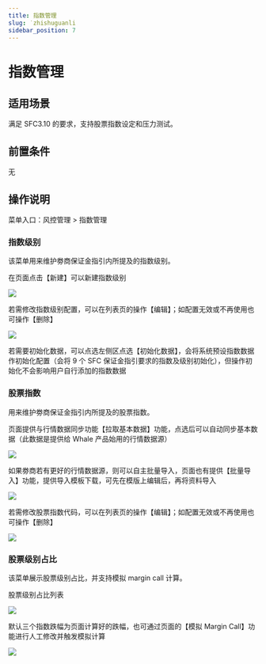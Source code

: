 ```yaml
---
title: 指数管理
slug: ˙zhishuguanli
sidebar_position: 7
---
```



# 指数管理

## 适用场景

满足 SFC3.10 的要求，支持股票指数设定和压力测试。

## 前置条件

无

## 操作说明

菜单入口：风控管理 &gt; 指数管理

### 指数级别

该菜单用来维护劵商保证金指引内所提及的指数级别。

在页面点击【新建】可以新建指数级别

<img src="/assets/XKHwb1SRdowLN3xkoLbcTJA1nXg.png" src-width="3182" src-height="908" align="center"/>

若需修改指数级别配置，可以在列表页的操作【编辑】；如配置无效或不再使用也可操作【删除】

<img src="/assets/W8lWbfODYon7KBxT42HcXzA1nOf.png" src-width="3166" src-height="696" align="center"/>

若需要初始化数据，可以点选左侧区点选【初始化数据】，会将系统预设指数数据作初始化配置（会将 9 个 SFC 保证金指引要求的指数及级别初始化），但操作初始化不会影响用户自行添加的指数数据

### 股票指数

用来维护劵商保证金指引内所提及的股票指数。

页面提供与行情数据同步功能【拉取基本数据】功能，点选后可以自动同步基本数据（此数据是提供给 Whale 产品始用的行情数据源）

<img src="/assets/TLIibirQZorokNxbr6XcrzsTnNd.png" src-width="3192" src-height="890" align="center"/>

如果劵商若有更好的行情数据源，则可以自主批量导入，页面也有提供【批量导入】功能，提供导入模板下载，可先在模版上编辑后，再将资料导入

<img src="/assets/KtjWb9aEDow9loxV5oWcApl7nBh.png" src-width="3196" src-height="866" align="center"/>

若需修改股票指数代码，可以在列表页的操作【编辑】；如配置无效或不再使用也可操作【删除】

<img src="/assets/JhG1bmMvtoqMIFxhy70cuCqKnth.png" src-width="3246" src-height="578" align="center"/>

### 股票级别占比

该菜单展示股票级别占比，并支持模拟 margin call 计算。

股票级别占比列表

<img src="/assets/FOLebDog2opgToxC3llckwDYnfb.png" src-width="2856" src-height="784" align="center"/>

默认三个指数跌幅为页面计算好的跌幅，也可通过页面的【模拟 Margin Call】功能进行人工修改并触发模拟计算

<img src="/assets/YtqVb44g7ovKMwxGShEc9RuWnv6.png" src-width="2856" src-height="1032" align="center"/>

